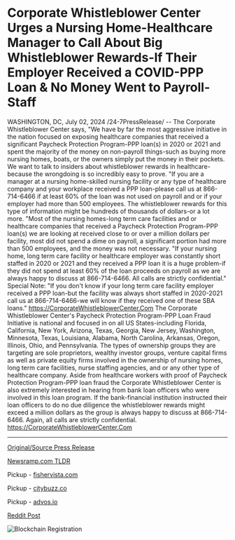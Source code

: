 # Corporate Whistleblower Center Urges a Nursing Home-Healthcare Manager to Call About Big Whistleblower Rewards-If Their Employer Received a COVID-PPP Loan & No Money Went to Payroll-Staff

WASHINGTON, DC, July 02, 2024 /24-7PressRelease/ -- The Corporate Whistleblower Center says, "We have by far the most aggressive initiative in the nation focused on exposing healthcare companies that received a significant Paycheck Protection Program-PPP loan(s) in 2020 or 2021 and spent the majority of the money on non-payroll things-such as buying more nursing homes, boats, or the owners simply put the money in their pockets. We want to talk to insiders about whistleblower rewards in healthcare-because the wrongdoing is so incredibly easy to prove.  "If you are a manager at a nursing home-skilled nursing facility or any type of healthcare company and your workplace received a PPP loan-please call us at 866-714-6466 if at least 60% of the loan was not used on payroll and or if your employer had more than 500 employees. The whistleblower rewards for this type of information might be hundreds of thousands of dollars-or a lot more.   "Most of the nursing homes-long term care facilities and or healthcare companies that received a Paycheck Protection Program-PPP loan(s) we are looking at received close to or over a million dollars per facility, most did not spend a dime on payroll, a significant portion had more than 500 employees, and the money was not necessary.   "If your nursing home, long term care facility or healthcare employer was constantly short staffed in 2020 or 2021 and they received a PPP loan it is a huge problem-if they did not spend at least 60% of the loan proceeds on payroll as we are always happy to discuss at 866-714-6466. All calls are strictly confidential."   Special Note: "If you don't know if your long term care facility employer received a PPP loan-but the facility was always short staffed in 2020-2021 call us at 866-714-6466-we will know if they received one of these SBA loans." https://CorporateWhistleblowerCenter.Com  The Corporate Whistleblower Center's Paycheck Protection Program-PPP Loan Fraud Initiative is national and focused in on all US States-including Florida, California, New York, Arizona, Texas, Georgia, New Jersey, Washington, Minnesota, Texas, Louisiana, Alabama, North Carolina, Arkansas, Oregon, Illinois, Ohio, and Pennsylvania. The types of ownership groups they are targeting are sole proprietors, wealthy investor groups, venture capital firms as well as private equity firms involved in the ownership of nursing homes, long term care facilities, nurse staffing agencies, and or any other type of healthcare company.   Aside from healthcare workers with proof of Paycheck Protection Program-PPP loan fraud the Corporate Whistleblower Center is also extremely interested in hearing from bank loan officers who were involved in this loan program. If the bank-financial institution instructed their loan officers to do no due diligence the whistleblower rewards might exceed a million dollars as the group is always happy to discuss at 866-714-6466. Again, all calls are strictly confidential. https://CorporateWhistleblowerCenter.Com 

---

[Original/Source Press Release](https://www.24-7pressrelease.com/press-release/512216/corporate-whistleblower-center-urges-a-nursing-home-healthcare-manager-to-call-about-big-whistleblower-rewards-if-their-employer-received-a-covid-ppp-loan-no-money-went-to-payroll-staff)
                    

[Newsramp.com TLDR](https://newsramp.com/curated-news/corporate-whistleblower-center-launches-initiative-to-expose-healthcare-companies-misusing-ppp-loans/aff0d054be6bca308619daac0a5602a1) 


Pickup - [fishervista.com](https://fishervista.com/en/corporate-whistleblower-center-targets-misuse-of-covid-ppp-loans-in-healthcare-sector/20244643)

Pickup - [citybuzz.co](https://citybuzz.co/2024/07/02/corporate-whistleblower-center-targets-healthcare-ppp-loan-fraud)

Pickup - [advos.io](https://advos.io/en/corporate-whistleblower-center-seeks-tips-on-misuse-of-covid-ppp-loans-by-healthcare-companies/20244643)
 



[Reddit Post](https://www.reddit.com/r/HealthCareNewsInfo/comments/1dtpzsl/corporate_whistleblower_center_launches/) 



![Blockchain Registration](https://cdn.newsramp.app/24-7PressRelease/qrcode/247/2/notemy0W.webp)